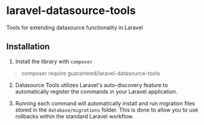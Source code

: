# laravel-datasource-tools
Tools for extending datasource functionality in Laravel

## Installation

1. Install the library with `composer`
> composer require guaranteed/laravel-datasource-tools

2. Datasource Tools utilizes Laravel's auto-discovery feature to automatically register 
   the commands in your Laravel application.


3. Running each command will automatically install and run migration files stored in the
   `database/migrations` folder.  This is done to allow you to use rollbacks within the
   standard Laravel workflow.
